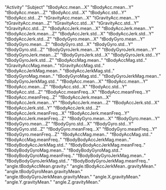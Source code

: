 "Activity" 
"Subject" 
"tBodyAcc.mean...X" 
"tBodyAcc.mean...Y" 
"tBodyAcc.mean...Z" 
"tBodyAcc.std...X" 
"tBodyAcc.std...Y" 
"tBodyAcc.std...Z" 
"tGravityAcc.mean...X" 
"tGravityAcc.mean...Y" 
"tGravityAcc.mean...Z" 
"tGravityAcc.std...X" 
"tGravityAcc.std...Y" 
"tGravityAcc.std...Z" 
"tBodyAccJerk.mean...X" 
"tBodyAccJerk.mean...Y" 
"tBodyAccJerk.mean...Z" 
"tBodyAccJerk.std...X" 
"tBodyAccJerk.std...Y" 
"tBodyAccJerk.std...Z" 
"tBodyGyro.mean...X" 
"tBodyGyro.mean...Y" 
"tBodyGyro.mean...Z" 
"tBodyGyro.std...X" 
"tBodyGyro.std...Y" 
"tBodyGyro.std...Z" 
"tBodyGyroJerk.mean...X" 
"tBodyGyroJerk.mean...Y" 
"tBodyGyroJerk.mean...Z" 
"tBodyGyroJerk.std...X" 
"tBodyGyroJerk.std...Y" 
"tBodyGyroJerk.std...Z" 
"tBodyAccMag.mean.." 
"tBodyAccMag.std.." 
"tGravityAccMag.mean.." 
"tGravityAccMag.std.." 
"tBodyAccJerkMag.mean.." 
"tBodyAccJerkMag.std.." 
"tBodyGyroMag.mean.." 
"tBodyGyroMag.std.." 
"tBodyGyroJerkMag.mean.." 
"tBodyGyroJerkMag.std.." 
"fBodyAcc.mean...X" 
"fBodyAcc.mean...Y" 
"fBodyAcc.mean...Z" 
"fBodyAcc.std...X" 
"fBodyAcc.std...Y" 
"fBodyAcc.std...Z" 
"fBodyAcc.meanFreq...X" 
"fBodyAcc.meanFreq...Y" 
"fBodyAcc.meanFreq...Z" 
"fBodyAccJerk.mean...X" 
"fBodyAccJerk.mean...Y" 
"fBodyAccJerk.mean...Z" 
"fBodyAccJerk.std...X" 
"fBodyAccJerk.std...Y" 
"fBodyAccJerk.std...Z" 
"fBodyAccJerk.meanFreq...X" 
"fBodyAccJerk.meanFreq...Y" 
"fBodyAccJerk.meanFreq...Z" 
"fBodyGyro.mean...X" 
"fBodyGyro.mean...Y" 
"fBodyGyro.mean...Z" 
"fBodyGyro.std...X" 
"fBodyGyro.std...Y" 
"fBodyGyro.std...Z" 
"fBodyGyro.meanFreq...X" 
"fBodyGyro.meanFreq...Y" 
"fBodyGyro.meanFreq...Z" 
"fBodyAccMag.mean.." 
"fBodyAccMag.std.." 
"fBodyAccMag.meanFreq.." 
"fBodyBodyAccJerkMag.mean.." 
"fBodyBodyAccJerkMag.std.." 
"fBodyBodyAccJerkMag.meanFreq.." 
"fBodyBodyGyroMag.mean.." 
"fBodyBodyGyroMag.std.." 
"fBodyBodyGyroMag.meanFreq.." 
"fBodyBodyGyroJerkMag.mean.." 
"fBodyBodyGyroJerkMag.std.." 
"fBodyBodyGyroJerkMag.meanFreq.." 
"angle.tBodyAccMean.gravity." 
"angle.tBodyAccJerkMean..gravityMean." 
"angle.tBodyGyroMean.gravityMean." 
"angle.tBodyGyroJerkMean.gravityMean." 
"angle.X.gravityMean." 
"angle.Y.gravityMean." 
"angle.Z.gravityMean."
